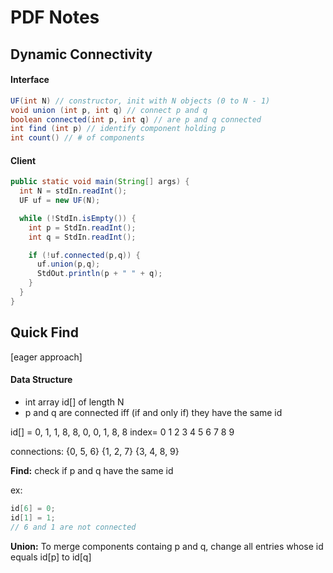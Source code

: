 # PDF Notes

## Dynamic Connectivity

#### Interface
```java
UF(int N) // constructor, init with N objects (0 to N - 1)
void union (int p, int q) // connect p and q
boolean connected(int p, int q) // are p and q connected
int find (int p) // identify component holding p
int count() // # of components
```

#### Client

```java
public static void main(String[] args) {
  int N = stdIn.readInt();
  UF uf = new UF(N);

  while (!StdIn.isEmpty()) {
    int p = StdIn.readInt();
    int q = StdIn.readInt();

    if (!uf.connected(p,q)) {
      uf.union(p,q);
      StdOut.println(p + " " + q);
    }
  }
}
```

## Quick Find
[eager approach]

#### Data Structure
- int array id[] of length N
- p and q are connected iff (if and only if) they have the same id

id[] = 0, 1, 1, 8, 8, 0, 0, 1, 8, 8
index= 0  1  2  3  4  5  6  7  8  9

connections: {0, 5, 6} {1, 2, 7} {3, 4, 8, 9}

**Find:** check if p and q have the same id

ex:
```C
id[6] = 0;
id[1] = 1;
// 6 and 1 are not connected
```

**Union:** To merge components containg p and q, change all entries whose id equals id[p] to id[q]

